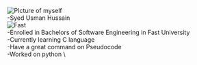 ![PIcture of myself](https://github.com/user-attachments/assets/99f325b8-1700-447b-81b7-9f536a736f4e)\
-Syed Usman Hussain\
![Fast](https://github.com/user-attachments/assets/15f553e7-002f-47bc-bab7-a82e7bcdeb6a)\
-Enrolled in Bachelors of Software Engineering in Fast University\
-Currently learning C language\
-Have a great command on Pseudocode\
-Worked on python \
